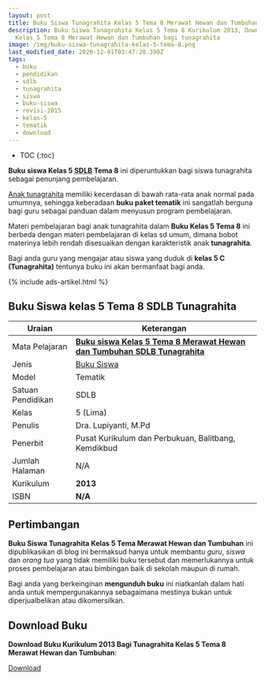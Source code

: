 ```yaml
---
layout: post
title: Buku Siswa Tunagrahita Kelas 5 Tema 8 Merawat Hewan dan Tumbuhan
description: Buku Siswa Tunagrahita Kelas 5 Tema 8 Kurikulum 2013, Download buku
  Kelas 5 Tema 8 Merawat Hewan dan Tumbuhan bagi tunagrahita
image: /img/buku-siswa-tunagrahita-kelas-5-tema-8.png
last_modified_date: 2020-12-01T03:47:20.398Z
tags:
  - buku
  - pendidikan
  - sdlb
  - tunagrahita
  - siswa
  - buku-siswa
  - revisi-2015
  - kelas-5
  - tematik
  - download
---
```


* TOC
{:toc}

**Buku siswa Kelas 5 <abbr title="Sekolah Dasar Luar Biasa">SDLB</abbr> Tema 8** ini diperuntukkan bagi siswa tunagrahita sebagai penunjang pembelajaran.

[Anak tunagrahita](/teori/tunagrahita) memiliki kecerdasan di bawah rata-rata anak normal pada umumnya, sehingga keberadaan **buku paket tematik** ini sangatlah berguna bagi guru sebagai panduan dalam menyusun program pembelajaran.

Materi pembelajaran bagi anak tunagrahita dalam **Buku Kelas 5 Tema 8** ini berbeda dengan materi pembelajaran di kelas sd umum, dimana bobot materinya lebih rendah disesuaikan dengan karakteristik anak **tunagrahita**.

Bagi anda guru yang mengajar atau siswa yang duduk di **kelas 5 C (Tunagrahita)** tentunya buku ini akan bermanfaat bagi anda.

{% include ads-artikel.html %}

## Buku Siswa kelas 5 Tema 8 SDLB Tunagrahita  

|Uraian|Keterangan|
| --- | --- |
|Mata Pelajaran|<a href="/bse/buku-siswa-tema-8-kelas-5-tunagrahita" title="Buku siswa Kelas 5 Tema 8 Merawat Hewan dan Tumbuhan SDLB Tunagrahita"><strong>Buku siswa Kelas 5 Tema 8 Merawat Hewan dan Tumbuhan SDLB Tunagrahita</strong></a>|
|Jenis|<a href="/bse" title="Buku Siswa" target="_blank">Buku Siswa</a>|
|Model|Tematik|
|Satuan Pendidikan|SDLB|
|Kelas|5 (Lima)|
|Penulis|Dra. Lupiyanti, M.Pd|
|Penerbit|Pusat Kurikulum dan Perbukuan, Balitbang, Kemdikbud|
|Jumlah Halaman|N/A|
|Kurikulum|<strong>2013</strong>|
|ISBN|<strong>N/A</strong>|

## Pertimbangan
**Buku Siswa Tunagrahita Kelas 5 Tema Merawat Hewan dan Tumbuhan** ini dipublikasikan di blog ini bermaksud hanya untuk membantu _guru_, _siswa_ dan _orang tua_ yang tidak memiliki buku tersebut dan memerlukannya untuk proses pembelajaran atau bimbingan baik di sekolah maupun di rumah.

Bagi anda yang berkeinginan <b>mengunduh buku</b> ini niatkanlah dalam hati anda untuk mempergunakannya sebagaimana mestinya bukan untuk diperjualbelikan atau dikomersilkan.
  
## Download Buku
**Download Buku Kurikulum 2013 Bagi Tunagrahita Kelas 5 Tema 8 Merawat Hewan dan Tumbuhan**:
<p class="center"><a class="button download" href="https://docs.google.com/uc?export=download&id=1X649l3CbtrDaRQ7ojmpJNCVPCw38tkcX" rel="nofollow" target="_blank" title="Download Buku Siswa Tunagrahita Kelas 5 Tema Merawat Hewan dan Tumbuhan">Download</a></p>
